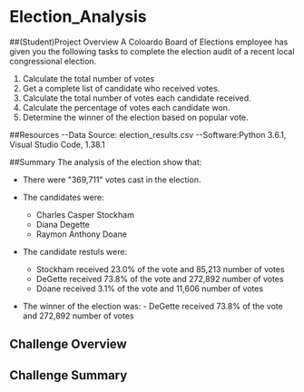 # Election_Analysis
##(Student)Project Overview
A Coloardo Board of Elections employee has given you the following tasks to complete the election audit of a recent local congressional election.  
1. Calculate the total number of votes
2. Get a complete list of candidate who received votes.
3. Calculate the total number of votes each candidate received.
4. Calculate the percentage of votes each candidate won.
5. Determine the winner of the election based on popular vote.

##Resources
--Data Source: election_results.csv
--Software:Python 3.6.1, Visual Studio Code, 1.38.1

##Summary
The analysis of the election show that:
  - There were "369,711" votes cast in the election.
  - The candidates were:
    - Charles Casper Stockham
    - Diana Degette
    - Raymon Anthony Doane
  - The candidate restuls were:
    - Stockham received 23.0% of the vote and 85,213 number of votes
    - DeGette received 73.8% of the vote and 272,892 number of votes
    - Doane received 3.1% of the vote and 11,606 number of votes
    
   - The winner of the election was:
    - DeGette received 73.8% of the vote and 272,892 number of votes
## Challenge Overview
## Challenge Summary
